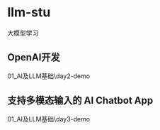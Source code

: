 # llm-stu
大模型学习



## OpenAI开发

01_AI及LLM基础\day2-demo

## 支持多模态输入的 AI Chatbot App

01_AI及LLM基础\day3-demo

